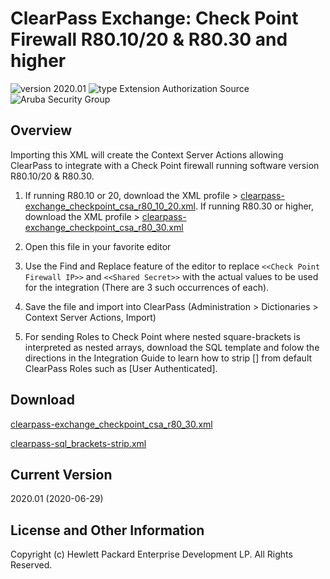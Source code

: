 
# ClearPass Exchange: Check Point Firewall R80.10/20 & R80.30 and higher

![version 2020.01](https://img.shields.io/badge/Version-2020.01-brightgreen.svg "version 2020.01") ![type Extension Authorization Source](https://img.shields.io/badge/Type-Extension%20Auth%20Source-blue.svg "type Extension Auth Source") ![Aruba Security Group](https://img.shields.io/badge/Source-Aruba_Security-orange.svg "Aruba Security Group")

## Overview
Importing this XML will create the Context Server Actions allowing ClearPass to integrate with a Check Point firewall running software version R80.10/20 & R80.30.

1. If running R80.10 or 20, download the XML profile > [clearpass-exchange_checkpoint_csa_r80_10_20.xml](https://github.com/aruba/clearpass-exchange-snippets/raw/master/firewall/check-point/clearpass-exchange_checkpoint_csa_r80_10_20.xml). If running R80.30 or higher, download the XML profile > [clearpass-exchange_checkpoint_csa_r80_30.xml](https://github.com/aruba/clearpass-exchange-snippets/raw/master/firewall/check-point/clearpass-exchange_checkpoint_csa_r80_30.xml)

2. Open this file in your favorite editor

3. Use the Find and Replace feature of the editor to replace ```<<Check Point Firewall IP>>``` and ```<<Shared Secret>>``` with the actual values to be used for the integration (There are 3 such occurrences of each).

4. Save the file and import into ClearPass (Administration > Dictionaries > Context Server Actions, Import)

5. For sending Roles to Check Point where nested square-brackets is interpreted as nested arrays, download the SQL template and folow the directions in the Integration Guide to learn how to strip [] from default ClearPass Roles such as [User Authenticated].



## Download
[clearpass-exchange_checkpoint_csa_r80_30.xml](https://github.com/aruba/clearpass-exchange-snippets/raw/master/firewall/check-point/clearpass-exchange_checkpoint_csa_r80_30.xml)

[clearpass-sql_brackets-strip.xml](https://github.com/aruba/clearpass-exchange-snippets/raw/master/firewall/check-point/clearpass-sql_brackets=strip.xml)

## Current Version
2020.01 (2020-06-29)

## License and Other Information
Copyright (c) Hewlett Packard Enterprise Development LP. All Rights Reserved.

